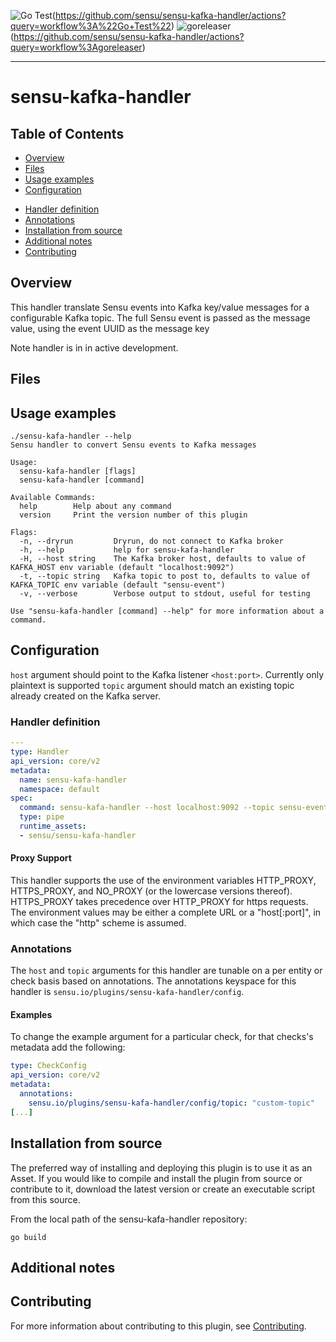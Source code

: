 <!---
[![Sensu Bonsai Asset](https://img.shields.io/badge/Bonsai-Download%20Me-brightgreen.svg?colorB=89C967&logo=sensu)](https://bonsai.sensu.io/assets/sensu/sensu-kafa-handler)
--->
![Go Test](https://github.com/sensu/sensu-kafka-handler/workflows/Go%20Test/badge.svg)(https://github.com/sensu/sensu-kafka-handler/actions?query=workflow%3A%22Go+Test%22)
![goreleaser](https://github.com/sensu/sensu-kafka-handler/workflows/goreleaser/badge.svg)(https://github.com/sensu/sensu-kafka-handler/actions?query=workflow%3Agoreleaser)


***

# sensu-kafka-handler

## Table of Contents
- [Overview](#overview)
- [Files](#files)
- [Usage examples](#usage-examples)
- [Configuration](#configuration)
<!---
  - [Asset registration](#asset-registration)
--->
  - [Handler definition](#handler-definition)
  - [Annotations](#annotations)
- [Installation from source](#installation-from-source)
- [Additional notes](#additional-notes)
- [Contributing](#contributing)

## Overview
This handler translate Sensu events into Kafka key/value messages for a configurable Kafka topic. The full Sensu event is passed as the message value, using the event UUID as the message key 

Note handler is in in active development.

## Files

## Usage examples
```
./sensu-kafa-handler --help
Sensu handler to convert Sensu events to Kafka messages

Usage:
  sensu-kafa-handler [flags]
  sensu-kafa-handler [command]

Available Commands:
  help        Help about any command
  version     Print the version number of this plugin

Flags:
  -n, --dryrun         Dryrun, do not connect to Kafka broker
  -h, --help           help for sensu-kafa-handler
  -H, --host string    The Kafka broker host, defaults to value of KAFKA_HOST env variable (default "localhost:9092")
  -t, --topic string   Kafka topic to post to, defaults to value of KAFKA_TOPIC env variable (default "sensu-event")
  -v, --verbose        Verbose output to stdout, useful for testing

Use "sensu-kafa-handler [command] --help" for more information about a command.

```
## Configuration
`host` argument should point to the Kafka listener `<host:port>`. Currently only plaintext is supported
`topic` argument  should match an existing topic already created on the Kafka server.

<!---
### Asset registration

[Sensu Assets][10] are the best way to make use of this plugin. If you're not using an asset, please
consider doing so! If you're using sensuctl 5.13 with Sensu Backend 5.13 or later, you can use the
following command to add the asset:

```
sensuctl asset add sensu/sensu-kafa-handler
```

If you're using an earlier version of sensuctl, you can find the asset on the [Bonsai Asset Index][https://bonsai.sensu.io/assets/sensu/sensu-kafa-handler].

--->

### Handler definition

```yml
---
type: Handler
api_version: core/v2
metadata:
  name: sensu-kafa-handler
  namespace: default
spec:
  command: sensu-kafa-handler --host localhost:9092 --topic sensu-events
  type: pipe
  runtime_assets:
  - sensu/sensu-kafa-handler
```

#### Proxy Support

This handler supports the use of the environment variables HTTP_PROXY,
HTTPS_PROXY, and NO_PROXY (or the lowercase versions thereof). HTTPS_PROXY takes
precedence over HTTP_PROXY for https requests.  The environment values may be
either a complete URL or a "host[:port]", in which case the "http" scheme is assumed.

### Annotations

The `host` and `topic` arguments for this handler are tunable on a per entity or check basis based on annotations.  The
annotations keyspace for this handler is `sensu.io/plugins/sensu-kafa-handler/config`.

#### Examples

To change the example argument for a particular check, for that checks's metadata add the following:

```yml
type: CheckConfig
api_version: core/v2
metadata:
  annotations:
    sensu.io/plugins/sensu-kafa-handler/config/topic: "custom-topic"
[...]
```

## Installation from source

The preferred way of installing and deploying this plugin is to use it as an Asset. If you would
like to compile and install the plugin from source or contribute to it, download the latest version
or create an executable script from this source.

From the local path of the sensu-kafa-handler repository:

```
go build
```

## Additional notes

## Contributing

For more information about contributing to this plugin, see [Contributing][1].

[1]: https://github.com/sensu/sensu-go/blob/master/CONTRIBUTING.md
[2]: https://github.com/sensu-community/sensu-plugin-sdk
[3]: https://github.com/sensu-plugins/community/blob/master/PLUGIN_STYLEGUIDE.md
[4]: https://github.com/sensu-community/handler-plugin-template/blob/master/.github/workflows/release.yml
[5]: https://github.com/sensu-community/handler-plugin-template/actions
[6]: https://docs.sensu.io/sensu-go/latest/reference/handlers/
[7]: https://github.com/sensu-community/handler-plugin-template/blob/master/main.go
[8]: https://bonsai.sensu.io/
[9]: https://github.com/sensu-community/sensu-plugin-tool
[10]: https://docs.sensu.io/sensu-go/latest/reference/assets/
